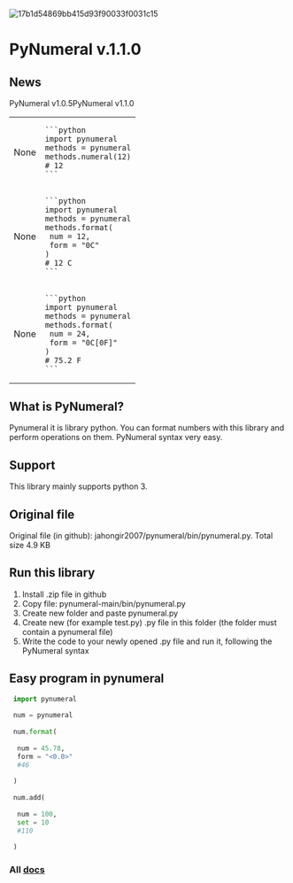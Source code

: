 ![17b1d54869bb415d93f90033f0031c15](https://user-images.githubusercontent.com/69193276/115025027-499cbd00-9eda-11eb-8d01-3876d03d87be.png)
# PyNumeral v.1.1.0
## News

<table>
 <tr>PyNumeral v1.0.5</tr>
 <tr>PyNumeral v1.1.0</tr>
 <tr>
  <td>None</td>
  <td>
   
    ```python
    import pynumeral
    methods = pynumeral
    methods.numeral(12)
    # 12
    ```
    
   </td>
    </tr>
     <tr>
  <td>None</td>
  <td>
   
    ```python
    import pynumeral
    methods = pynumeral
    methods.format(
     num = 12,
     form = "0C"
    )
    # 12 C
    ```
    
   </td>
    </tr>
     <tr>
  <td>None</td>
  <td>
   
    ```python
    import pynumeral
    methods = pynumeral
    methods.format(
     num = 24,
     form = "0C[0F]"
    )
    # 75.2 F
    ```
    
   </td>
    </tr>
</table>

## What is PyNumeral? 
Pynumeral it is library python. You can format numbers with this library and perform operations on them. PyNumeral syntax very easy.
## Support
This library mainly supports python 3.
## Original file
Original file (in github): jahongir2007/pynumeral/bin/pynumeral.py. Total size 4.9 KB
## Run this library
1. Install .zip file in github
2. Copy file: pynumeral-main/bin/pynumeral.py
3. Create new folder and paste pynumeral.py
4. Create new (for example test.py) .py file in this folder (the folder must contain a pynumeral file)
5. Write the code to your newly opened .py file and run it, following the PyNumeral syntax
## Easy program in pynumeral
```python
 import pynumeral
 
 num = pynumeral
 
 num.format(
 
  num = 45.78,
  form = "<0.0>"
  #46
  
 )
 
 num.add(
 
  num = 100,
  set = 10
  #110
  
 )
```
### All [docs](https://jahongir2007.github.io/pynumeral/)
